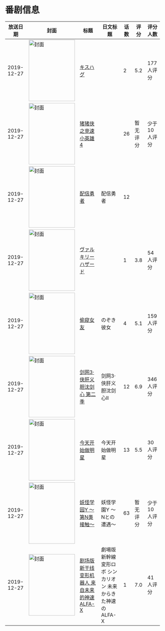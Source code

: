 # 番剧信息

|放送日期|封面|标题|日文标题|话数|评分|评分人数|
|---|---|---|---|---|---|---|
|2019-12-27|<img src="https://bangumi.tv/img/no_icon_subject.png" alt="封面" style="width:150px;height:200px;object-fit:cover;">|[キスハグ](https://bangumi.tv/subject/295331)||2|5.2|177人评分|
|2019-12-27|<img src="https://lain.bgm.tv/pic/cover/c/43/59/384756_sRFhl.jpg" alt="封面" style="width:150px;height:200px;object-fit:cover;">|[猪猪侠之竞速小英雄 4](https://bangumi.tv/subject/384756)||26|暂无评分|少于10人评分|
|2019-12-27|<img src="https://lain.bgm.tv/pic/cover/c/ed/d2/302643_1Z9mJ.jpg" alt="封面" style="width:150px;height:200px;object-fit:cover;">|[配信勇者](https://bangumi.tv/subject/302643)|配信勇者|12|||
|2019-12-27|<img src="https://bangumi.tv/img/no_icon_subject.png" alt="封面" style="width:150px;height:200px;object-fit:cover;">|[ヴァルキリーハザード](https://bangumi.tv/subject/297194)||1|3.8|54人评分|
|2019-12-27|<img src="https://bangumi.tv/img/no_icon_subject.png" alt="封面" style="width:150px;height:200px;object-fit:cover;">|[偷窥女友](https://bangumi.tv/subject/297195)|のぞき彼女|4|5.1|159人评分|
|2019-12-27|<img src="https://lain.bgm.tv/pic/cover/c/ee/ba/291643_67nNo.jpg" alt="封面" style="width:150px;height:200px;object-fit:cover;">|[剑网3·侠肝义胆沈剑心 第二季](https://bangumi.tv/subject/291643)|剑网3·侠肝义胆沈剑心Ⅱ|12|6.9|346人评分|
|2019-12-27|<img src="https://lain.bgm.tv/pic/cover/c/9a/86/297555_QAggD.jpg" alt="封面" style="width:150px;height:200px;object-fit:cover;">|[今天开始做明星](https://bangumi.tv/subject/297555)|今天开始做明星|13|5.5|30人评分|
|2019-12-27|<img src="https://lain.bgm.tv/pic/cover/c/f6/ba/297455_e5LLF.jpg" alt="封面" style="width:150px;height:200px;object-fit:cover;">|[妖怪学园Y ～第N类接触～](https://bangumi.tv/subject/297455)|妖怪学園Y ～Nとの遭遇～|63|暂无评分|少于10人评分|
|2019-12-27|<img src="https://lain.bgm.tv/pic/cover/c/c5/b4/286670_VnlTh.jpg" alt="封面" style="width:150px;height:200px;object-fit:cover;">|[剧场版 新干线变形机器人 来自未来的神速ALFA-X](https://bangumi.tv/subject/286670)|劇場版 新幹線変形ロボ シンカリオン 未来からきた神速のALFA-X|1|7.0|41人评分|
